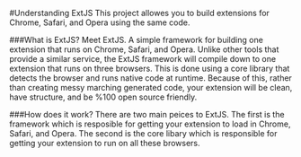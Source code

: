 #Understanding ExtJS
This project allowes you to build extensions for Chrome, Safari, and Opera using the same code.

###What is ExtJS?
Meet ExtJS. A simple framework for building one extension that runs on Chrome, Safari, and Opera. Unlike other tools that provide a similar service, the ExtJS framework will compile down to one extension that runs on three browsers. This is done using a core library that detects the browser and runs native code at runtime. Because of this, rather than creating messy marching generated code, your extension will be clean, have structure, and be %100 open source friendly.

###How does it work?
There are two main peices to ExtJS. The first is the framework which is resposible for getting your extension to load in Chrome, Safari, and Opera. The second is the core libary which is responsible for getting your extension to run on all these browsers.
